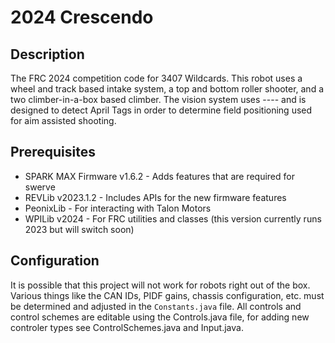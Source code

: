 # 2024 Crescendo

## Description

The FRC 2024 competition code for 3407 Wildcards. This robot uses a wheel and track based intake system, a top and bottom roller shooter, and a two climber-in-a-box based climber. The vision system uses ---- and is designed to detect April Tags in order to determine field positioning used for aim assisted shooting.

## Prerequisites

* SPARK MAX Firmware v1.6.2 - Adds features that are required for swerve
* REVLib v2023.1.2 - Includes APIs for the new firmware features
* PeonixLib - For interacting with Talon Motors
* WPILib v2024 - For FRC utilities and classes (this version currently runs 2023 but will switch soon)

## Configuration

It is possible that this project will not work for robots right out of the box. Various things like the CAN IDs, PIDF gains, chassis configuration, etc. must be determined and adjusted in the `Constants.java` file. All controls and control schemes are editable using the Controls.java file, for adding new controler types see ControlSchemes.java and Input.java.
